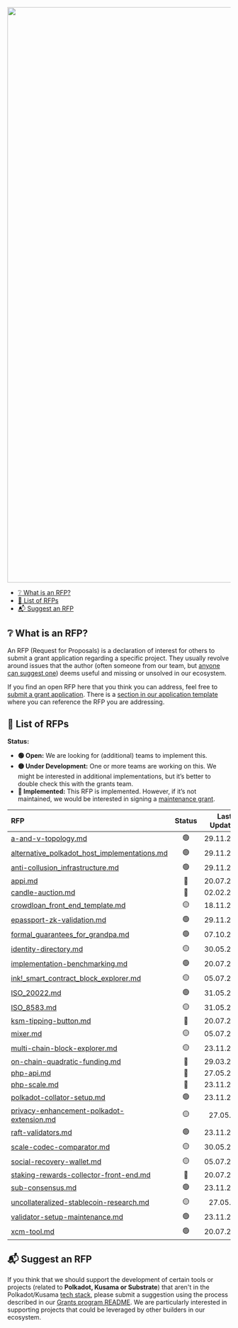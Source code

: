 <p align="center">
  <img src="../src/rfp-header.png" style="width:1300px";>
</p>

- [:grey_question: What is an RFP?](#grey_question-what-is-an-rfp)
- [:scroll: List of RFPs](#scroll-list-of-rfps)
- [:mailbox_with_mail: Suggest an RFP](#mailbox_with_mail-suggest-an-rfp)

## :grey_question: What is an RFP?

An RFP (Request for Proposals) is a declaration of interest for others to submit a grant application regarding a specific project. They usually revolve around issues that the author (often someone from our team, but [anyone can suggest one](/README.md#mailbox_with_mail-suggest-a-project)) deems useful and missing or unsolved in our ecosystem.

If you find an open RFP here that you think you can address, feel free to [submit a grant application](../README.md#1-application). There is a [section in our application template](../applications/application-template.md#project-overview-page_facing_up) where you can reference the RFP you are addressing.


## :scroll: List of RFPs

**Status:**
- **:green_circle: Open:** We are looking for (additional) teams to implement this. 
- **:yellow_circle: Under Development:** One or more teams are working on this. We might be interested in additional implementations, but it’s better to double check this with the grants team.  
- **:red_circle: Implemented:** This RFP is implemented. However, if it’s not maintained, we would be interested in signing a [maintenance grant](https://github.com/w3f/Grants-Program#hammer_and_wrench-maintenance-grants).  

| RFP | Status | Last Updated |
| :-- | :----: | :----------: | 
| [a-and-v-topology.md](./open/a-and-v-topology.md) | :green_circle: | 29.11.2021 |   
| [alternative_polkadot_host_implementations.md](./open/alternative_polkadot_host_implementations.md) | :green_circle: | 29.11.2021 |   
| [anti-collusion_infrastructure.md](./open/anti-collusion_infrastructure.md) | :green_circle: | 29.11.2021 |   
| [appi.md](./implemented/appi.md) | :red_circle: | 20.07.2021 |   
| [candle-auction.md](./implemented/candle-auction.md) | :red_circle: | 02.02.2022 |  
| [crowdloan_front_end_template.md](./open/crowdloan_front_end_template.md) | :yellow_circle: | 18.11.2022 |  
| [epassport-zk-validation.md](./open/epassport-zk-validation.md) | :green_circle: | 29.11.2021 | 
| [formal_guarantees_for_grandpa.md](./open/formal_guarantees_for_grandpa.md) | :green_circle: | 07.10.2022 | 
| [identity-directory.md](./under_development/identity-directory.md) | :yellow_circle: | 30.05.2022 | 
| [implementation-benchmarking.md](./open/implementation-benchmarking.md) | :green_circle: | 20.07.2021 | 
| [ink!_smart_contract_block_explorer.md](./under_development/ink!_smart_contract_block_explorer.md) | :yellow_circle: | 05.07.2021 | 
| [ISO_20022.md](./open/ISO_20022.md) | :green_circle: | 31.05.2022 | 
| [ISO_8583.md](./open/ISO_8583.md) | :yellow_circle: | 31.05.2022 | 
| [ksm-tipping-button.md](./implemented/ksm-tipping-button.md) | :red_circle: | 20.07.2021 |  
| [mixer.md](./under_development/mixer.md) | :yellow_circle: | 05.07.2021 | 
| [multi-chain-block-explorer.md](./open/multi-chain-block-explorer.md) | :yellow_circle: | 23.11.2021 | 
| [on-chain-quadratic-funding.md](./implemented/on-chain-quadratic-funding.md) | :red_circle: | 29.03.2022 |  
| [php-api.md](./implemented/php-api.md) | :red_circle: | 27.05.2022 |  
| [php-scale.md](./implemented/php-scale.md) | :red_circle: | 23.11.2022 |  
| [polkadot-collator-setup.md](./open/polkadot-collator-setup.md) | :green_circle: | 23.11.2021 | 
| [privacy-enhancement-polkadot-extension.md](./under_development/privacy-enhancement-polkadot-extension.md) | :yellow_circle: | 27.05.22 | 
| [raft-validators.md](./open/raft-validators.md) | :green_circle: | 23.11.2021 | 
| [scale-codec-comparator.md](./under_development/scale-codec-comparator.md) | :yellow_circle: | 30.05.2022 | 
| [social-recovery-wallet.md](./under_development/social-recovery-wallet.md) | :yellow_circle: | 05.07.2021 | 
| [staking-rewards-collector-front-end.md](./implemented/staking-rewards-collector-front-end.md) | :red_circle: | 20.07.2021 |  
| [sub-consensus.md](./open/sub-consensus.md) | :green_circle: | 23.11.2021 | 
| [uncollateralized-stablecoin-research.md](./under_development/uncollateralized-stablecoin-research.md) | :yellow_circle: | 27.05.22 | 
| [validator-setup-maintenance.md](./open/validator-setup-maintenance.md) | :green_circle: | 23.11.2021 | 
| [xcm-tool.md](./open/xcm-tool.md) | :green_circle: | 20.07.2021 | 

## :mailbox_with_mail: Suggest an RFP

If you think that we should support the development of certain tools or projects (related to **Polkadot, Kusama or Substrate**) that aren't in the Polkadot/Kusama [tech stack](docs/polkadot_stack.md), please submit a suggestion using the process described in our [Grants program README](../README.md#mailbox_with_mail-suggest-a-project). We are particularly interested in supporting projects that could be leveraged by other builders in our ecosystem.
